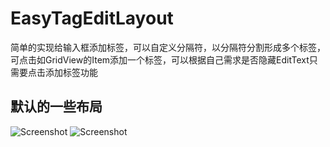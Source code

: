 # EasyTagEditLayout
简单的实现给输入框添加标签，可以自定义分隔符，以分隔符分割形成多个标签，可点击如GridView的Item添加一个标签，可以根据自己需求是否隐藏EditText只需要点击添加标签功能

## 默认的一些布局
![Screenshot](https://github.com/15018777629/EasyTagEditLayout/blob/master/main.png)
![Screenshot](https://github.com/15018777629/EasyTagEditLayout/blob/master/tags.png)
